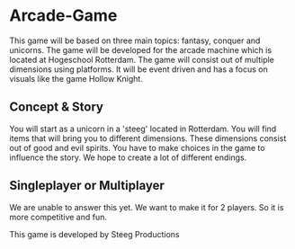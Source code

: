# Arcade-Game

This game will be based on three main topics: fantasy, conquer and unicorns. The game will be developed for the arcade machine which is located at Hogeschool Rotterdam. The game will consist out of multiple dimensions using platforms. It will be event driven and has a focus on visuals like the game Hollow Knight.

## Concept & Story

You will start as a unicorn in a 'steeg' located in Rotterdam. You will find items that will bring you to different dimensions. These dimensions consist out of good and evil spirits. You have to make choices in the game to influence the story. We hope to create a lot of different endings.

## Singleplayer or Multiplayer

We are unable to answer this yet. We want to make it for 2 players. So it is more competitive and fun.

This game is developed by Steeg Productions
